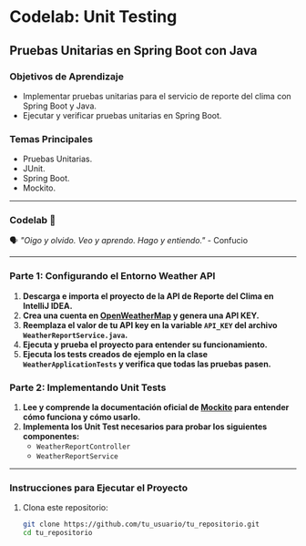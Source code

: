 # Codelab: Unit Testing

## Pruebas Unitarias en Spring Boot con Java

### Objetivos de Aprendizaje
- Implementar pruebas unitarias para el servicio de reporte del clima con Spring Boot y Java.
- Ejecutar y verificar pruebas unitarias en Spring Boot.

### Temas Principales
- Pruebas Unitarias.
- JUnit.
- Spring Boot.
- Mockito.

---

### Codelab 🧪
🗣️ _"Oigo y olvido. Veo y aprendo. Hago y entiendo."_ - Confucio

---

### Parte 1: Configurando el Entorno Weather API

1. **Descarga e importa el proyecto de la API de Reporte del Clima en IntelliJ IDEA.**
2. **Crea una cuenta en [OpenWeatherMap](https://home.openweathermap.org/users/sign_up) y genera una API KEY.**
3. **Reemplaza el valor de tu API key en la variable `API_KEY` del archivo `WeatherReportService.java`.**
4. **Ejecuta y prueba el proyecto para entender su funcionamiento.**
5. **Ejecuta los tests creados de ejemplo en la clase `WeatherApplicationTests` y verifica que todas las pruebas pasen.**

### Parte 2: Implementando Unit Tests

1. **Lee y comprende la documentación oficial de [Mockito](https://site.mockito.org/) para entender cómo funciona y cómo usarlo.**
2. **Implementa los Unit Test necesarios para probar los siguientes componentes:**
   - `WeatherReportController`
   - `WeatherReportService`

---

### Instrucciones para Ejecutar el Proyecto

1. Clona este repositorio:

   ```bash
   git clone https://github.com/tu_usuario/tu_repositorio.git
   cd tu_repositorio
